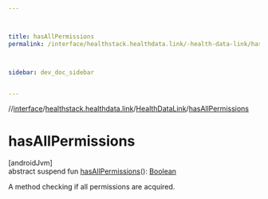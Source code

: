 ```yaml
---



title: hasAllPermissions
permalink: /interface/healthstack.healthdata.link/-health-data-link/has-all-permissions.html



sidebar: dev_doc_sidebar


---
```




//[interface](/hl_interface.html)/[healthstack.healthdata.link](../index.html)/[HealthDataLink](index.html)/[hasAllPermissions](has-all-permissions.html)



# hasAllPermissions



[androidJvm]\
abstract suspend fun [hasAllPermissions](has-all-permissions.html)(): [Boolean](https://kotlinlang.org/api/latest/jvm/stdlib/kotlin/-boolean/index.html)



A method checking if all permissions are acquired.






